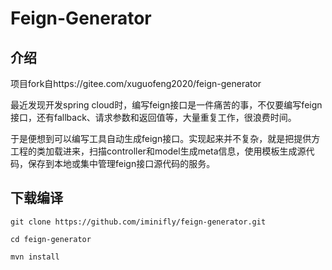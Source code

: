 # Feign-Generator

## 介绍

项目fork自https://gitee.com/xuguofeng2020/feign-generator

最近发现开发spring cloud时，编写feign接口是一件痛苦的事，不仅要编写feign接口，还有fallback、请求参数和返回值等，大量重复工作，很浪费时间。

于是便想到可以编写工具自动生成feign接口。实现起来并不复杂，就是把提供方工程的类加载进来，扫描controller和model生成meta信息，使用模板生成源代码，保存到本地或集中管理feign接口源代码的服务。



## 下载编译

```shell
git clone https://github.com/iminifly/feign-generator.git

cd feign-generator

mvn install
```

